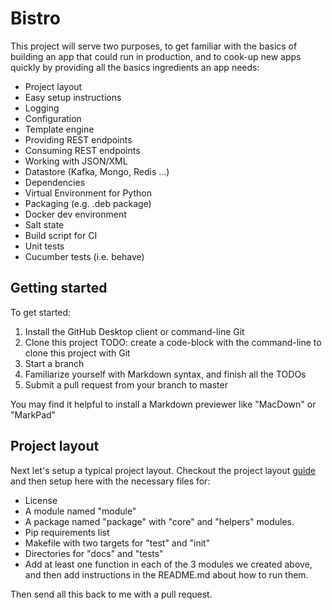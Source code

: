 Bistro
=======


This project will serve two purposes, to get familiar with the basics of building an app that could run in production, and to cook-up new apps quickly by providing all the basics ingredients an app needs:

* Project layout
* Easy setup instructions
* Logging
* Configuration
* Template engine
* Providing REST endpoints
* Consuming REST endpoints
* Working with JSON/XML
* Datastore (Kafka, Mongo, Redis ...)
* Dependencies
* Virtual Environment for Python
* Packaging (e.g. .deb package)
* Docker dev environment
* Salt state
* Build script for CI
* Unit tests
* Cucumber tests (i.e. behave)

Getting started 
---------------

To get started:

1. Install the GitHub Desktop client or command-line Git
2. Clone this project
   TODO: create a code-block with the command-line to clone this project with Git
3. Start a branch
4. Familiarize yourself with Markdown syntax, and finish all the TODOs
5. Submit a pull request from your branch to master

You may find it helpful to install a Markdown previewer like "MacDown" or "MarkPad"

Project layout
--------------

Next let's setup a typical project layout. Checkout the project layout [guide](http://docs.python-guide.org/en/latest/writing/structure/) and then setup here with the necessary files for:

* License
* A module named "module"
* A package named "package" with "core" and "helpers" modules.
* Pip requirements list
* Makefile with two targets for "test" and "init"
* Directories for "docs" and "tests"
* Add at least one function in each of the 3 modules we created above, and then add instructions in the README.md about how to run them.

Then send all this back to me with a pull request.
